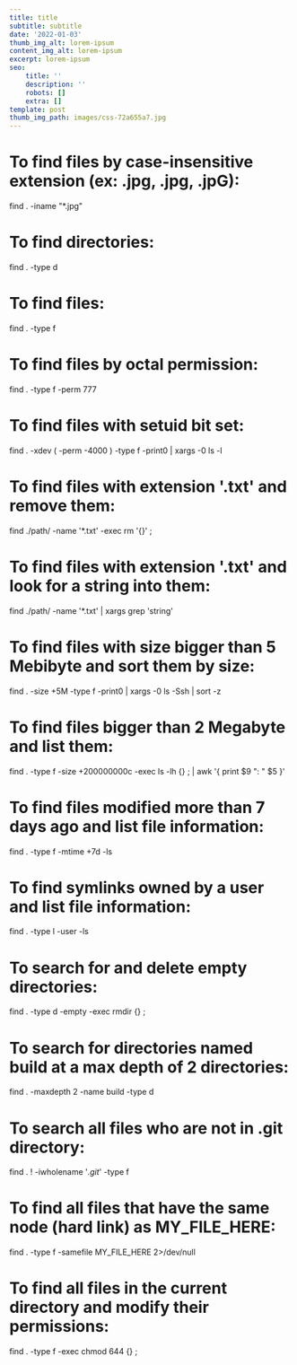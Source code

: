 ```yaml
---
title: title
subtitle: subtitle
date: '2022-01-03'
thumb_img_alt: lorem-ipsum
content_img_alt: lorem-ipsum
excerpt: lorem-ipsum
seo:
    title: ''
    description: ''
    robots: []
    extra: []
template: post
thumb_img_path: images/css-72a655a7.jpg
---
```


# To find files by case-insensitive extension (ex: .jpg, .jpg, .jpG):

find . -iname "\*.jpg"

# To find directories:

find . -type d

# To find files:

find . -type f

# To find files by octal permission:

find . -type f -perm 777

# To find files with setuid bit set:

find . -xdev \( -perm -4000 \) -type f -print0 | xargs -0 ls -l

# To find files with extension '.txt' and remove them:

find ./path/ -name '\*.txt' -exec rm '{}' \;

# To find files with extension '.txt' and look for a string into them:

find ./path/ -name '\*.txt' | xargs grep 'string'

# To find files with size bigger than 5 Mebibyte and sort them by size:

find . -size +5M -type f -print0 | xargs -0 ls -Ssh | sort -z

# To find files bigger than 2 Megabyte and list them:

find . -type f -size +200000000c -exec ls -lh {} \; | awk '{ print $9 ": " $5 }'

# To find files modified more than 7 days ago and list file information:

find . -type f -mtime +7d -ls

# To find symlinks owned by a user and list file information:

find . -type l -user <username-or-userid> -ls

# To search for and delete empty directories:

find . -type d -empty -exec rmdir {} \;

# To search for directories named build at a max depth of 2 directories:

find . -maxdepth 2 -name build -type d

# To search all files who are not in .git directory:

find . ! -iwholename '_.git_' -type f

# To find all files that have the same node (hard link) as MY_FILE_HERE:

find . -type f -samefile MY_FILE_HERE 2>/dev/null

# To find all files in the current directory and modify their permissions:

find . -type f -exec chmod 644 {} \;
